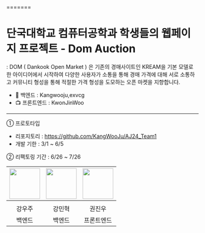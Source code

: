 =======
<h1>단국대학교 컴퓨터공학과 학생들의 웹페이지 프로젝트 - Dom Auction</h1>

: DOM ( Dankook Open Market ) 은 기존의 경매사이트인 KREAM을 기본 모델로 한 아이디어에서 시작하여
  다양한 사용자가 소통을 통해 경매 가격에 대해 서로 소통하고 커뮤니티 형성을 통해 적절한 가격 형성을 도모하는
  오픈 마켓을 지향합니다. 


- 📡 백엔드 : Kangwooju,exvcg 
- 📺 프론트엔드 : KwonJinWoo 
---

① 프로토타입 
- 리포지토리 : https://github.com/KangWooJu/AJ24_Team1
- 개발 기한 : 3/1 ~ 6/5 

② 리팩토링 기간 : 6/26 ~ 7/26

|<img src="https://github.com/KangWooJu.png" width="80">|<img src="https://github.com/~~~.png" width="80">|<img src="https://github.com/~~~.png" width="80">|
|:---:|:---:|:---:|
|[](https://github.com/ImInnocent)|[](https://github.com/KangWooJu)|[](https://github.com/KangWooJu)|
|강우주|강민혁|권진우|
|백엔드|백엔드|프론트엔드|
